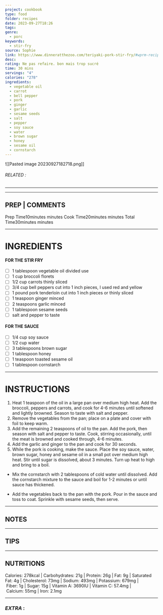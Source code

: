```yaml
---
project: cookbook
type: food
folder: recipes
date: 2023-09-27T18:26
tags: 
genre:
  - porc
keywords:
  - stir-fry
source: Sophie
link: https://www.dinneratthezoo.com/teriyaki-pork-stir-fry/#wprm-recipe-container-14246
desc: 
rating: Ne pas refaire. bon mais trop sucré
time: 30 mins
servings: "4"
calories: "278"
ingredients:
  - vegetable oil
  - carrot
  - bell pepper
  - pork
  - ginger
  - garlic
  - sesame seeds
  - salt
  - pepper
  - soy sauce
  - water
  - brown sugar
  - honey
  - sesame oil
  - cornstarch
---
```


![[Pasted image 20230927182718.png]]
###### *RELATED* : 
---


---
## PREP | COMMENTS

Prep Time10minutes minutes
Cook Time20minutes minutes
Total Time30minutes minutes

---
# INGREDIENTS

#### FOR THE STIR FRY

- [ ] 1 tablespoon vegetable oil divided use
- [ ] 1 cup broccoli florets
- [ ] 1/2 cup carrots thinly sliced
- [ ] 3/4 cup bell peppers cut into 1 inch pieces, I used red and yellow
- [ ] 1 pound pork tenderloin cut into 1 inch pieces or thinly sliced
- [ ] 1 teaspoon ginger minced
- [ ] 2 teaspoons garlic minced
- [ ] 1 tablespoon sesame seeds
- [ ] salt and pepper to taste

#### FOR THE SAUCE

- [ ] 1/4 cup soy sauce
- [ ] 1/2 cup water
- [ ] 3 tablespoons brown sugar
- [ ] 1 tablespoon honey
- [ ] 1 teaspoon toasted sesame oil
- [ ] 1 tablespoon cornstarch

---
# INSTRUCTIONS

1. Heat 1 teaspoon of the oil in a large pan over medium high heat. Add the broccoli, peppers and carrots, and cook for 4-6 minutes until softened and lightly browned. Season to taste with salt and pepper.  
2. Remove the vegetables from the pan; place on a plate and cover with foil to keep warm.  
3. Add the remaining 2 teaspoons of oil to the pan. Add the pork, then season with salt and pepper to taste. Cook, stirring occasionally, until the meat is browned and cooked through, 4-6 minutes.  
4. Add the garlic and ginger to the pan and cook for 30 seconds.
5. While the pork is cooking, make the sauce. Place the soy sauce, water, brown sugar, honey and sesame oil in a small pot over medium high heat. Stir until sugar is dissolved, about 3 minutes. Turn up heat to high and bring to a boil.  
    
- Mix the cornstarch with 2 tablespoons of cold water until dissolved. Add the cornstarch mixture to the sauce and boil for 1-2 minutes or until sauce has thickened.  
    
- Add the vegetables back to the pan with the pork. Pour in the sauce and toss to coat. Sprinkle with sesame seeds, then serve.

---
## NOTES



---
## TIPS



---
## NUTRITIONS

Calories: 278kcal | Carbohydrates: 21g | Protein: 26g | Fat: 9g | Saturated Fat: 4g | Cholesterol: 73mg | Sodium: 493mg | Potassium: 679mg | Fiber: 1g | Sugar: 15g | Vitamin A: 3690IU | Vitamin C: 57.4mg | Calcium: 55mg | Iron: 2.1mg

---
### *EXTRA* :



